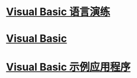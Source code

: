 # [Visual Basic 语言演练](walkthroughs.md)
# [Visual Basic](index.md)
# [Visual Basic 示例应用程序](sample-applications.md)
